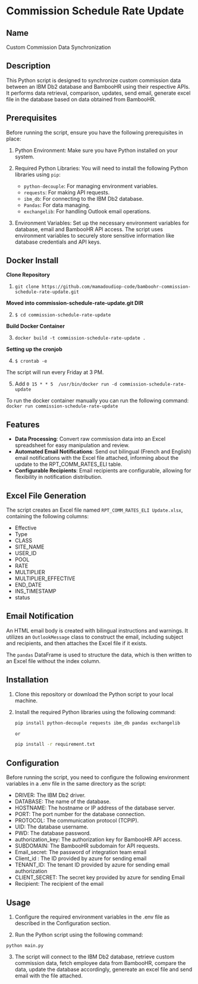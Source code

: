 # Commission Schedule Rate Update

## Name
Custom Commission Data Synchronization

## Description
This Python script is designed to synchronize custom commission data between an IBM Db2 database and BambooHR using their respective APIs. It performs data retrieval, comparison, updates, send email, generate excel file in the database based on data obtained from BambooHR.

## Prerequisites
Before running the script, ensure you have the following prerequisites in place:

1. Python Environment: Make sure you have Python installed on your system.

2. Required Python Libraries: You will need to install the following Python libraries using `pip`:

   - `python-decouple`: For managing environment variables.
   - `requests`: For making API requests.
   - `ibm_db`: For connecting to the IBM Db2 database.
   - `Pandas`: For data managing.
   - `exchangelib`: For handling Outlook email operations.

3. Environment Variables: Set up the necessary environment variables for database, email and BambooHR API access. The script uses environment variables to securely store sensitive information like database credentials and API keys.

## Docker Install
**Clone Repository**
1. `git clone https://github.com/mamadoudiop-code/bamboohr-commission-schedule-rate-update.git`

**Moved into commission-schedule-rate-update.git DIR**

2. `$ cd commission-schedule-rate-update`

**Build Docker Container**

3. `docker build -t commission-schedule-rate-update .`

**Setting up the cronjob**

4. `$ crontab -e`

The script will run every Friday at 3 PM.

5. Add `0 15 * * 5  /usr/bin/docker run -d commission-schedule-rate-update`

To run the docker container manually you can run the following command:
`docker run commission-schedule-rate-update`

## Features

- **Data Processing**: Convert raw commission data into an Excel spreadsheet for easy manipulation and review.
- **Automated Email Notifications**: Send out bilingual (French and English) email notifications with the Excel file attached, informing about the update to the RPT_COMM_RATES_ELI table.
- **Configurable Recipients**: Email recipients are configurable, allowing for flexibility in notification distribution.

## Excel File Generation
The script creates an Excel file named `RPT_COMM_RATES_ELI Update.xlsx`, containing the following columns:

- Effective
- Type
- CLASS
- SITE_NAME
- USER_ID
- POOL
- RATE
- MULTIPLIER
- MULTIPLIER_EFFECTIVE
- END_DATE
- INS_TIMESTAMP
- status

## Email Notification

An HTML email body is created with bilingual instructions and warnings. It utilizes an `OutlookMessage` class to construct the email, including subject and recipients, and then attaches the Excel file if it exists.

The `pandas` DataFrame is used to structure the data, which is then written to an Excel file without the index column.

## Installation

1. Clone this repository or download the Python script to your local machine.

2. Install the required Python libraries using the following command:

   ```bash
   pip install python-decouple requests ibm_db pandas exchangelib

   or 

   pip install -r requirement.txt


## Configuration

Before running the script, you need to configure the following environment variables in a .env file in the same directory as the script:

- DRIVER: The IBM Db2 driver.
- DATABASE: The name of the database.
- HOSTNAME: The hostname or IP address of the database server.
- PORT: The port number for the database connection.
- PROTOCOL: The communication protocol (TCPIP).
- UID: The database username.
- PWD: The database password.
- authorization_key: The authorization key for BambooHR API access.
- SUBDOMAIN: The BambooHR subdomain for API requests.
- Email_secret: The password of integration team email
- Client_id : The ID provided by azure for sending email
- TENANT_ID: The tenant ID provided by azure for sending email authorization
- CLIENT_SECRET: The secret key provided by azure for sending Email
- Recipient: The recipient of the email 

## Usage

1. Configure the required environment variables in the .env file as described in the Configuration section.

2. Run the Python script using the following command:

```
python main.py

```
3. The script will connect to the IBM Db2 database, retrieve custom commission data, fetch employee data from BambooHR, compare the data, update the database accordingly, genereate an excel file and send email with the file attached.

